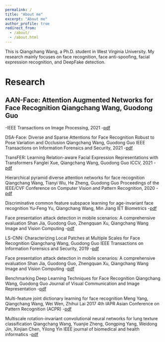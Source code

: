 ```yaml
---
permalink: /
title: "About me"
excerpt: "About me"
author_profile: true
redirect_from: 
  - /about/
  - /about.html
---
```


This is Qiangchang Wang, a Ph.D. student in West Virginia University. My research mainly focuses on face recognition, face anti-spoofing, facial expression recognition, and DeepFake detection.

Research
======
AAN-Face: Attention Augmented Networks for Face Recognition
Qiangchang Wang, Guodong Guo
-
-IEEE Transactions on Image Processing, 2021
-[pdf](https://ieeexplore.ieee.org/abstract/document/9527125)

DSA-Face: Diverse and Sparse Attentions for Face Recognition Robust to Pose Variation and Occlusion
Qiangchang Wang, Guodong Guo
IEEE Transactions on Information Forensics and Security, 2021
-[pdf](https://ieeexplore.ieee.org/abstract/document/9526849)

TransFER: Learning Relation-aware Facial Expression Representations with Transformers
Fanglei Xue, Qiangchang Wang, Guodong Guo
ICCV, 2021
-[pdf](https://arxiv.org/pdf/2108.11116.pdf)

Hierarchical pyramid diverse attention networks for face recognition
Qiangchang Wang, Tianyi Wu, He Zheng, Guodong Guo
Proceedings of the IEEE/CVF Conference on Computer Vision and Pattern Recognition, 2020
-[pdf](https://openaccess.thecvf.com/content_CVPR_2020/html/Wang_Hierarchical_Pyramid_Diverse_Attention_Networks_for_Face_Recognition_CVPR_2020_paper.html)

Discriminative common feature subspace learning for age-invariant face recognition
Yu-Feng Yu, Qiangchang Wang, Min Jiang
IET Biometrics
-[pdf](https://digital-library.theiet.org/content/journals/10.1049/iet-bmt.2019.0104)

Face presentation attack detection in mobile scenarios: A comprehensive evaluation
Shan Jia, Guodong Guo, Zhengquan Xu, Qiangchang Wang
Image and Vision Computing
-[pdf](https://www.sciencedirect.com/science/article/abs/pii/S0262885619304196)


LS-CNN: Characterizing Local Patches at Multiple Scales for Face Recognition
Qiangchang Wang, Guodong Guo
IEEE Transactions on Information Forensics and Security, 2019
-[pdf](https://ieeexplore.ieee.org/abstract/document/8865656)

Face presentation attack detection in mobile scenarios: A comprehensive evaluation
Shan Jia, Guodong Guo, Zhengquan Xu, Qiangchang Wang
Image and Vision Computing
-[pdf](https://www.sciencedirect.com/science/article/abs/pii/S0262885619304196)

Benchmarking Deep Learning Techniques for Face Recognition
Qiangchang Wang, Guodong Guo
Journal of Visual Communication and Image Representation
-[pdf](https://www.sciencedirect.com/science/article/abs/pii/S1047320319302846)

Multi-feature joint dictionary learning for face recognition
Meng Yang, Qiangchang Wang, Wei Wen, Zhihui Lai
2017 4th IAPR Asian Conference on Pattern Recognition (ACPR)
-[pdf](https://ieeexplore.ieee.org/abstract/document/8575896)

Multiscale rotation-invariant convolutional neural networks for lung texture classification
Qiangchang Wang, Yuanjie Zheng, Gongping Yang, Weidong Jin, Xinjian Chen, Yilong Yin
IEEE journal of biomedical and health informatics
-[pdf](https://ieeexplore.ieee.org/abstract/document/7883849)

